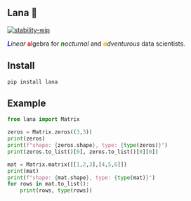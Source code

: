 ## Lana 🧶

[![stability-wip](https://img.shields.io/badge/stability-wip-lightgrey.svg)](https://github.com/mkenney/software-guides/blob/master/STABILITY-BADGES.md#work-in-progress) 

*<span style="font-weight:bold;color:blue;">L</span>inear* <span style="font-weight:bold;color:red;">a</span>lgebra for *<span style="font-weight:bold;color:green;">n</span>octurnal* and *<span style="font-weight:bold;color:orange;">a</span>dventurous* data scientists.


## Install 

```console
pip install lana
```

## Example 

```python
from lana import Matrix

zeros = Matrix.zeros((3,3))
print(zeros)
print(f"shape: {zeros.shape}, type: {type(zeros)}")
print(zeros.to_list()[0], zeros.to_list()[0][0])

mat = Matrix.matrix([[1,2,3],[4,5,6]])
print(mat)
print(f"shape: {mat.shape}, type: {type(mat)}")
for rows in mat.to_list():
    print(rows, type(rows))
```

